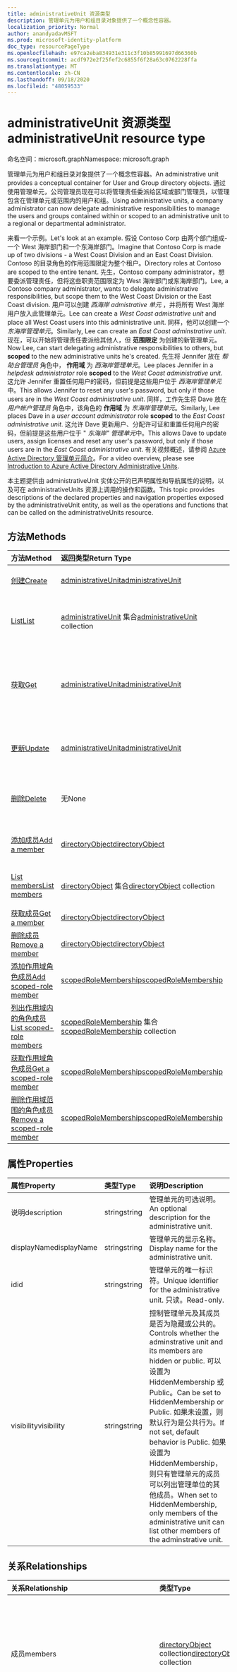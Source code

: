```yaml
---
title: administrativeUnit 资源类型
description: 管理单元为用户和组目录对象提供了一个概念性容器。
localization_priority: Normal
author: anandyadavMSFT
ms.prod: microsoft-identity-platform
doc_type: resourcePageType
ms.openlocfilehash: e97ca2eba834931e311c3f10b85991697d66360b
ms.sourcegitcommit: acdf972e2f25fef2c6855f6f28a63c0762228ffa
ms.translationtype: MT
ms.contentlocale: zh-CN
ms.lasthandoff: 09/18/2020
ms.locfileid: "48059533"
---
```

# <a name="administrativeunit-resource-type"></a><span data-ttu-id="757f1-103">administrativeUnit 资源类型</span><span class="sxs-lookup"><span data-stu-id="757f1-103">administrativeUnit resource type</span></span>

<span data-ttu-id="757f1-104">命名空间：microsoft.graph</span><span class="sxs-lookup"><span data-stu-id="757f1-104">Namespace: microsoft.graph</span></span>

<span data-ttu-id="757f1-105">管理单元为用户和组目录对象提供了一个概念性容器。</span><span class="sxs-lookup"><span data-stu-id="757f1-105">An administrative unit provides a conceptual container for User and Group directory objects.</span></span> <span data-ttu-id="757f1-106">通过使用管理单元，公司管理员现在可以将管理责任委派给区域或部门管理员，以管理包含在管理单元或范围内的用户和组。</span><span class="sxs-lookup"><span data-stu-id="757f1-106">Using administrative units, a company administrator can now delegate administrative responsibilities to manage the users and groups contained within or scoped to an administrative unit to a regional or departmental administrator.</span></span>

<span data-ttu-id="757f1-107">来看一个示例。</span><span class="sxs-lookup"><span data-stu-id="757f1-107">Let's look at an example.</span></span> <span data-ttu-id="757f1-108">假设 Contoso Corp 由两个部门组成-一个 West 海岸部门和一个东海岸部门。</span><span class="sxs-lookup"><span data-stu-id="757f1-108">Imagine that Contoso Corp is made up of two divisions - a West Coast Division and an East Coast Division.</span></span> <span data-ttu-id="757f1-109">Contoso 的目录角色的作用范围限定为整个租户。</span><span class="sxs-lookup"><span data-stu-id="757f1-109">Directory roles at Contoso are scoped to the entire tenant.</span></span> <span data-ttu-id="757f1-110">先生，Contoso company administrator，想要委派管理责任，但将这些职责范围限定为 West 海岸部门或东海岸部门。</span><span class="sxs-lookup"><span data-stu-id="757f1-110">Lee, a Contoso company administrator, wants to delegate administrative responsibilities, but scope them to the West Coast Division or the East Coast division.</span></span>  <span data-ttu-id="757f1-111">用户可以创建 *西海岸 admistrative 单元* ，并将所有 West 海岸用户放入此管理单元。</span><span class="sxs-lookup"><span data-stu-id="757f1-111">Lee can create a *West Coast admistrative unit* and place all West Coast users into this administrative unit.</span></span>  <span data-ttu-id="757f1-112">同样，他可以创建一个 *东海岸管理单元*。</span><span class="sxs-lookup"><span data-stu-id="757f1-112">Similarly, Lee can create an *East Coast adminstrative unit*.</span></span>  <span data-ttu-id="757f1-113">现在，可以开始将管理责任委派给其他人，但 **范围限定** 为创建的新管理单元。</span><span class="sxs-lookup"><span data-stu-id="757f1-113">Now Lee, can start delegating administrative responsibilities to others, but **scoped** to the new administrative units he's created.</span></span> <span data-ttu-id="757f1-114">先生将 Jennifer 放在 *帮助台管理员* 角色中， **作用域** 为 *西海岸管理单元*。</span><span class="sxs-lookup"><span data-stu-id="757f1-114">Lee places Jennifer in a *helpdesk administrator* role **scoped** to the *West Coast administrative unit*.</span></span>  <span data-ttu-id="757f1-115">这允许 Jennifer 重置任何用户的密码，但前提是这些用户位于 *西海岸管理单元*中。</span><span class="sxs-lookup"><span data-stu-id="757f1-115">This allows Jennifer to reset any user's password, but only if those users are in the *West Coast administrative unit*.</span></span>  <span data-ttu-id="757f1-116">同样，工作先生将 Dave 放在 *用户帐户管理员* 角色中，该角色的 **作用域** 为 *东海岸管理单元*。</span><span class="sxs-lookup"><span data-stu-id="757f1-116">Similarly, Lee places Dave in a *user account administrator* role **scoped** to the *East Coast administrative unit*.</span></span>  <span data-ttu-id="757f1-117">这允许 Dave 更新用户、分配许可证和重置任何用户的密码，但前提是这些用户位于 " *东海岸" 管理单元*中。</span><span class="sxs-lookup"><span data-stu-id="757f1-117">This allows Dave to update users, assign licenses and reset any user's password, but only if those users are in the *East Coast administrative unit*.</span></span> <span data-ttu-id="757f1-118">有关视频概述，请参阅 [Azure Active Directory 管理单元简介](https://channel9.msdn.com/Series/Windows-Azure-Active-Directory/Introduction-to-Azure-Active-Directory-Administrative-Units)。</span><span class="sxs-lookup"><span data-stu-id="757f1-118">For a video overview, please see [Introduction to Azure Active Directory Administrative Units](https://channel9.msdn.com/Series/Windows-Azure-Active-Directory/Introduction-to-Azure-Active-Directory-Administrative-Units).</span></span>


<span data-ttu-id="757f1-119">本主题提供由 administrativeUnit 实体公开的已声明属性和导航属性的说明，以及可在 administrativeUnits 资源上调用的操作和函数。</span><span class="sxs-lookup"><span data-stu-id="757f1-119">This topic provides descriptions of the declared properties and navigation properties exposed by the administrativeUnit entity, as well as the operations and functions that can be called on the administrativeUnits resource.</span></span>


## <a name="methods"></a><span data-ttu-id="757f1-120">方法</span><span class="sxs-lookup"><span data-stu-id="757f1-120">Methods</span></span>

| <span data-ttu-id="757f1-121">方法</span><span class="sxs-lookup"><span data-stu-id="757f1-121">Method</span></span>   | <span data-ttu-id="757f1-122">返回类型</span><span class="sxs-lookup"><span data-stu-id="757f1-122">Return Type</span></span> | <span data-ttu-id="757f1-123">说明</span><span class="sxs-lookup"><span data-stu-id="757f1-123">Description</span></span> |
|:---------------|:--------|:----------|
|[<span data-ttu-id="757f1-124">创建</span><span class="sxs-lookup"><span data-stu-id="757f1-124">Create</span></span>](../api/administrativeunit-post-administrativeunits.md) | [<span data-ttu-id="757f1-125">administrativeUnit</span><span class="sxs-lookup"><span data-stu-id="757f1-125">administrativeUnit</span></span>](administrativeunit.md) | <span data-ttu-id="757f1-126">创建新的管理单元。</span><span class="sxs-lookup"><span data-stu-id="757f1-126">Create a new administrative unit.</span></span>|
|[<span data-ttu-id="757f1-127">List</span><span class="sxs-lookup"><span data-stu-id="757f1-127">List</span></span>](../api/administrativeunit-list.md) | <span data-ttu-id="757f1-128">[administrativeUnit](administrativeunit.md) 集合</span><span class="sxs-lookup"><span data-stu-id="757f1-128">[administrativeUnit](administrativeunit.md) collection</span></span> |<span data-ttu-id="757f1-129">列出所有 administrativeUnits 的属性。</span><span class="sxs-lookup"><span data-stu-id="757f1-129">List properties of all administrativeUnits.</span></span>|
|[<span data-ttu-id="757f1-130">获取</span><span class="sxs-lookup"><span data-stu-id="757f1-130">Get</span></span>](../api/administrativeunit-get.md) | [<span data-ttu-id="757f1-131">administrativeUnit</span><span class="sxs-lookup"><span data-stu-id="757f1-131">administrativeUnit</span></span>](administrativeunit.md) |<span data-ttu-id="757f1-132">读取特定 administrativeUnit 对象的属性和关系。</span><span class="sxs-lookup"><span data-stu-id="757f1-132">Read properties and relationships of a specific administrativeUnit object.</span></span>|
|[<span data-ttu-id="757f1-133">更新</span><span class="sxs-lookup"><span data-stu-id="757f1-133">Update</span></span>](../api/administrativeunit-update.md) | [<span data-ttu-id="757f1-134">administrativeUnit</span><span class="sxs-lookup"><span data-stu-id="757f1-134">administrativeUnit</span></span>](administrativeunit.md)    |<span data-ttu-id="757f1-135">更新 administrativeUnit 对象。</span><span class="sxs-lookup"><span data-stu-id="757f1-135">Update administrativeUnit object.</span></span> |
|[<span data-ttu-id="757f1-136">删除</span><span class="sxs-lookup"><span data-stu-id="757f1-136">Delete</span></span>](../api/administrativeunit-delete.md) | <span data-ttu-id="757f1-137">无</span><span class="sxs-lookup"><span data-stu-id="757f1-137">None</span></span> |<span data-ttu-id="757f1-138">删除 administrativeUnit 对象。</span><span class="sxs-lookup"><span data-stu-id="757f1-138">Delete administrativeUnit object.</span></span> |
|[<span data-ttu-id="757f1-139">添加成员</span><span class="sxs-lookup"><span data-stu-id="757f1-139">Add a member</span></span>](../api/administrativeunit-post-members.md) |[<span data-ttu-id="757f1-140">directoryObject</span><span class="sxs-lookup"><span data-stu-id="757f1-140">directoryObject</span></span>](directoryobject.md)| <span data-ttu-id="757f1-141">将成员添加 (用户或组) 。</span><span class="sxs-lookup"><span data-stu-id="757f1-141">Add a member (user or group).</span></span>|
|[<span data-ttu-id="757f1-142">List members</span><span class="sxs-lookup"><span data-stu-id="757f1-142">List members</span></span>](../api/administrativeunit-list-members.md) |<span data-ttu-id="757f1-143">[directoryObject](directoryobject.md) 集合</span><span class="sxs-lookup"><span data-stu-id="757f1-143">[directoryObject](directoryobject.md) collection</span></span>| <span data-ttu-id="757f1-144">获取 (的用户和组) 成员的列表。</span><span class="sxs-lookup"><span data-stu-id="757f1-144">Get the list of (user and group) members.</span></span>|
|[<span data-ttu-id="757f1-145">获取成员</span><span class="sxs-lookup"><span data-stu-id="757f1-145">Get a member</span></span>](../api/administrativeunit-get-members.md) |[<span data-ttu-id="757f1-146">directoryObject</span><span class="sxs-lookup"><span data-stu-id="757f1-146">directoryObject</span></span>](directoryobject.md)| <span data-ttu-id="757f1-147">获取特定成员。</span><span class="sxs-lookup"><span data-stu-id="757f1-147">Get a specific member.</span></span>|
|[<span data-ttu-id="757f1-148">删除成员</span><span class="sxs-lookup"><span data-stu-id="757f1-148">Remove a member</span></span>](../api/administrativeunit-delete-members.md) |[<span data-ttu-id="757f1-149">directoryObject</span><span class="sxs-lookup"><span data-stu-id="757f1-149">directoryObject</span></span>](directoryobject.md)| <span data-ttu-id="757f1-150">删除成员。</span><span class="sxs-lookup"><span data-stu-id="757f1-150">Remove a member.</span></span>|
|[<span data-ttu-id="757f1-151">添加作用域角色成员</span><span class="sxs-lookup"><span data-stu-id="757f1-151">Add scoped-role member</span></span>](../api/administrativeunit-post-scopedrolemembers.md) |[<span data-ttu-id="757f1-152">scopedRoleMembership</span><span class="sxs-lookup"><span data-stu-id="757f1-152">scopedRoleMembership</span></span>](scopedrolemembership.md)| <span data-ttu-id="757f1-153">添加作用域角色成员。</span><span class="sxs-lookup"><span data-stu-id="757f1-153">Add a scoped-role member.</span></span>|
|[<span data-ttu-id="757f1-154">列出作用域内的角色成员</span><span class="sxs-lookup"><span data-stu-id="757f1-154">List scoped-role members</span></span>](../api/administrativeunit-list-scopedrolemembers.md) |<span data-ttu-id="757f1-155">[scopedRoleMembership](scopedrolemembership.md) 集合</span><span class="sxs-lookup"><span data-stu-id="757f1-155">[scopedRoleMembership](scopedrolemembership.md) collection</span></span>| <span data-ttu-id="757f1-156">获取作用域角色管理员的列表。</span><span class="sxs-lookup"><span data-stu-id="757f1-156">Get the list of scoped-role administrators.</span></span>|
|[<span data-ttu-id="757f1-157">获取作用域角色成员</span><span class="sxs-lookup"><span data-stu-id="757f1-157">Get a scoped-role member</span></span>](../api/administrativeunit-get-scopedrolemembers.md) |[<span data-ttu-id="757f1-158">scopedRoleMembership</span><span class="sxs-lookup"><span data-stu-id="757f1-158">scopedRoleMembership</span></span>](scopedrolemembership.md)| <span data-ttu-id="757f1-159">获取特定的作用域角色成员。</span><span class="sxs-lookup"><span data-stu-id="757f1-159">Get a specific scoped-role member.</span></span>|
|[<span data-ttu-id="757f1-160">删除作用域范围的角色成员</span><span class="sxs-lookup"><span data-stu-id="757f1-160">Remove a scoped-role member</span></span>](../api/administrativeunit-delete-scopedrolemembers.md) |[<span data-ttu-id="757f1-161">scopedRoleMembership</span><span class="sxs-lookup"><span data-stu-id="757f1-161">scopedRoleMembership</span></span>](scopedrolemembership.md)| <span data-ttu-id="757f1-162">删除作用域角色成员。</span><span class="sxs-lookup"><span data-stu-id="757f1-162">Remove a scoped-role member.</span></span>|

## <a name="properties"></a><span data-ttu-id="757f1-163">属性</span><span class="sxs-lookup"><span data-stu-id="757f1-163">Properties</span></span>
| <span data-ttu-id="757f1-164">属性</span><span class="sxs-lookup"><span data-stu-id="757f1-164">Property</span></span>     | <span data-ttu-id="757f1-165">类型</span><span class="sxs-lookup"><span data-stu-id="757f1-165">Type</span></span>   |<span data-ttu-id="757f1-166">说明</span><span class="sxs-lookup"><span data-stu-id="757f1-166">Description</span></span>|
|:---------------|:--------|:----------|
|<span data-ttu-id="757f1-167">说明</span><span class="sxs-lookup"><span data-stu-id="757f1-167">description</span></span>|<span data-ttu-id="757f1-168">string</span><span class="sxs-lookup"><span data-stu-id="757f1-168">string</span></span>|<span data-ttu-id="757f1-169">管理单元的可选说明。</span><span class="sxs-lookup"><span data-stu-id="757f1-169">An optional description for the administrative unit.</span></span>|
|<span data-ttu-id="757f1-170">displayName</span><span class="sxs-lookup"><span data-stu-id="757f1-170">displayName</span></span>|<span data-ttu-id="757f1-171">string</span><span class="sxs-lookup"><span data-stu-id="757f1-171">string</span></span>|<span data-ttu-id="757f1-172">管理单元的显示名称。</span><span class="sxs-lookup"><span data-stu-id="757f1-172">Display name for the administrative unit.</span></span>|
|<span data-ttu-id="757f1-173">id</span><span class="sxs-lookup"><span data-stu-id="757f1-173">id</span></span>|<span data-ttu-id="757f1-174">string</span><span class="sxs-lookup"><span data-stu-id="757f1-174">string</span></span>|<span data-ttu-id="757f1-175">管理单元的唯一标识符。</span><span class="sxs-lookup"><span data-stu-id="757f1-175">Unique identifier for the administrative unit.</span></span> <span data-ttu-id="757f1-176">只读。</span><span class="sxs-lookup"><span data-stu-id="757f1-176">Read-only.</span></span>|
|<span data-ttu-id="757f1-177">visibility</span><span class="sxs-lookup"><span data-stu-id="757f1-177">visibility</span></span>|<span data-ttu-id="757f1-178">string</span><span class="sxs-lookup"><span data-stu-id="757f1-178">string</span></span>|<span data-ttu-id="757f1-179">控制管理单元及其成员是否为隐藏或公共的。</span><span class="sxs-lookup"><span data-stu-id="757f1-179">Controls whether the adminstrative unit and its members are hidden or public.</span></span> <span data-ttu-id="757f1-180">可以设置为 HiddenMembership 或 Public。</span><span class="sxs-lookup"><span data-stu-id="757f1-180">Can be set to HiddenMembership or Public.</span></span> <span data-ttu-id="757f1-181">如果未设置，则默认行为是公共行为。</span><span class="sxs-lookup"><span data-stu-id="757f1-181">If not set, default behavior is Public.</span></span> <span data-ttu-id="757f1-182">如果设置为 HiddenMembership，则只有管理单元的成员可以列出管理单位的其他成员。</span><span class="sxs-lookup"><span data-stu-id="757f1-182">When set to HiddenMembership, only members of the administrative unit can list other members of the adminstrative unit.</span></span>|

## <a name="relationships"></a><span data-ttu-id="757f1-183">关系</span><span class="sxs-lookup"><span data-stu-id="757f1-183">Relationships</span></span>
| <span data-ttu-id="757f1-184">关系</span><span class="sxs-lookup"><span data-stu-id="757f1-184">Relationship</span></span> | <span data-ttu-id="757f1-185">类型</span><span class="sxs-lookup"><span data-stu-id="757f1-185">Type</span></span>   |<span data-ttu-id="757f1-186">说明</span><span class="sxs-lookup"><span data-stu-id="757f1-186">Description</span></span>|
|:---------------|:--------|:----------|
|<span data-ttu-id="757f1-187">成员</span><span class="sxs-lookup"><span data-stu-id="757f1-187">members</span></span>|<span data-ttu-id="757f1-188">[directoryObject](directoryobject.md) collection</span><span class="sxs-lookup"><span data-stu-id="757f1-188">[directoryObject](directoryobject.md) collection</span></span>|<span data-ttu-id="757f1-189">作为此 Adminsitrative 单位的成员的用户和组。</span><span class="sxs-lookup"><span data-stu-id="757f1-189">Users and groups that are members of this Adminsitrative Unit.</span></span> <span data-ttu-id="757f1-190">HTTP 方法：获取 (的列表成员) 、POST (添加成员) 、删除 (删除成员) 。</span><span class="sxs-lookup"><span data-stu-id="757f1-190">HTTP Methods: GET (list members), POST (add members), DELETE (remove members).</span></span>|
|<span data-ttu-id="757f1-191">scopedRoleMembers</span><span class="sxs-lookup"><span data-stu-id="757f1-191">scopedRoleMembers</span></span>|<span data-ttu-id="757f1-192">[scopedRoleMembership](scopedrolemembership.md) 集合</span><span class="sxs-lookup"><span data-stu-id="757f1-192">[scopedRoleMembership](scopedrolemembership.md) collection</span></span>| <span data-ttu-id="757f1-193">此管理单元的作用域角色成员。</span><span class="sxs-lookup"><span data-stu-id="757f1-193">Scoped-role members of this Administrative Unit.</span></span>  <span data-ttu-id="757f1-194">HTTP 方法： GET (list scopedRoleMemberships) ，POST (add scopedRoleMembership) ，DELETE (remove scopedRoleMembership) 。</span><span class="sxs-lookup"><span data-stu-id="757f1-194">HTTP Methods: GET (list scopedRoleMemberships), POST (add scopedRoleMembership), DELETE (remove scopedRoleMembership).</span></span> |

## <a name="json-representation"></a><span data-ttu-id="757f1-195">JSON 表示形式</span><span class="sxs-lookup"><span data-stu-id="757f1-195">JSON representation</span></span>

<span data-ttu-id="757f1-196">下面是资源的 JSON 表示形式。</span><span class="sxs-lookup"><span data-stu-id="757f1-196">Here is a JSON representation of the resource.</span></span>

<!-- {
  "blockType": "resource",
  "keyProperty": "id",
  "optionalProperties": [

  ],
  "@odata.type": "microsoft.graph.administrativeUnit"
}-->

```json
{
  "description": "string",
  "displayName": "string",
  "id": "string (identifier)",
  "visibility": "string"
}

```


## <a name="see-also"></a><span data-ttu-id="757f1-197">另请参阅</span><span class="sxs-lookup"><span data-stu-id="757f1-197">See also</span></span>

- [<span data-ttu-id="757f1-198">使用扩展向资源添加自定义数据</span><span class="sxs-lookup"><span data-stu-id="757f1-198">Add custom data to resources using extensions</span></span>](/graph/extensibility-overview)
- [<span data-ttu-id="757f1-199">使用开放扩展向用户添加自定义数据</span><span class="sxs-lookup"><span data-stu-id="757f1-199">Add custom data to users using open extensions</span></span>](/graph/extensibility-open-users)
- [<span data-ttu-id="757f1-200">使用架构扩展向组添加自定义数据</span><span class="sxs-lookup"><span data-stu-id="757f1-200">Add custom data to groups using schema extensions</span></span>](/graph/extensibility-schema-groups)


<!-- uuid: 8fcb5dbc-d5aa-4681-8e31-b001d5168d79
2015-10-25 14:57:30 UTC -->
<!--
{
  "type": "#page.annotation",
  "description": "administrativeUnit resource",
  "keywords": "",
  "section": "documentation",
  "tocPath": "",
  "suppressions": []
}
-->
